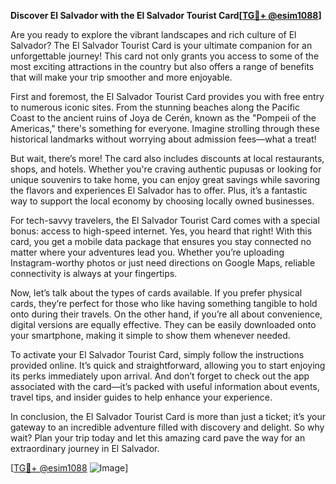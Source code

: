 **Discover El Salvador with the El Salvador Tourist Card[[TG💪+ @esim1088](https://t.me/s/esim1088)]**

Are you ready to explore the vibrant landscapes and rich culture of El Salvador? The El Salvador Tourist Card is your ultimate companion for an unforgettable journey! This card not only grants you access to some of the most exciting attractions in the country but also offers a range of benefits that will make your trip smoother and more enjoyable.

First and foremost, the El Salvador Tourist Card provides you with free entry to numerous iconic sites. From the stunning beaches along the Pacific Coast to the ancient ruins of Joya de Cerén, known as the "Pompeii of the Americas," there's something for everyone. Imagine strolling through these historical landmarks without worrying about admission fees—what a treat!

But wait, there’s more! The card also includes discounts at local restaurants, shops, and hotels. Whether you're craving authentic pupusas or looking for unique souvenirs to take home, you can enjoy great savings while savoring the flavors and experiences El Salvador has to offer. Plus, it’s a fantastic way to support the local economy by choosing locally owned businesses.

For tech-savvy travelers, the El Salvador Tourist Card comes with a special bonus: access to high-speed internet. Yes, you heard that right! With this card, you get a mobile data package that ensures you stay connected no matter where your adventures lead you. Whether you’re uploading Instagram-worthy photos or just need directions on Google Maps, reliable connectivity is always at your fingertips.

Now, let’s talk about the types of cards available. If you prefer physical cards, they’re perfect for those who like having something tangible to hold onto during their travels. On the other hand, if you’re all about convenience, digital versions are equally effective. They can be easily downloaded onto your smartphone, making it simple to show them whenever needed.

To activate your El Salvador Tourist Card, simply follow the instructions provided online. It’s quick and straightforward, allowing you to start enjoying its perks immediately upon arrival. And don’t forget to check out the app associated with the card—it’s packed with useful information about events, travel tips, and insider guides to help enhance your experience.

In conclusion, the El Salvador Tourist Card is more than just a ticket; it’s your gateway to an incredible adventure filled with discovery and delight. So why wait? Plan your trip today and let this amazing card pave the way for an extraordinary journey in El Salvador.

[[TG💪+ @esim1088](https://t.me/s/esim1088) ![Image](https://i.postimg.cc/Y0z9fWf4/image.png)]